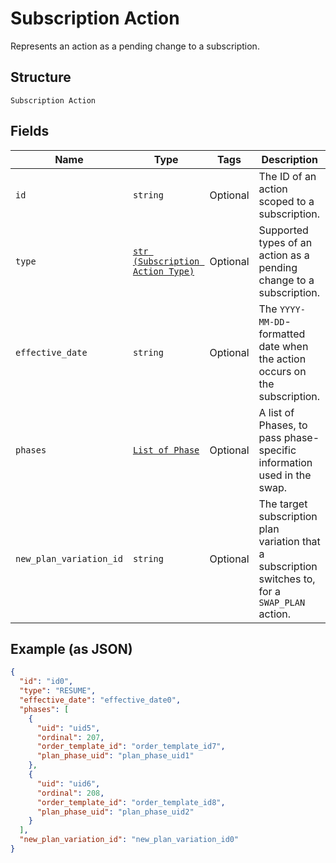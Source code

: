 
# Subscription Action

Represents an action as a pending change to a subscription.

## Structure

`Subscription Action`

## Fields

| Name | Type | Tags | Description |
|  --- | --- | --- | --- |
| `id` | `string` | Optional | The ID of an action scoped to a subscription. |
| `type` | [`str (Subscription Action Type)`](../../doc/models/subscription-action-type.md) | Optional | Supported types of an action as a pending change to a subscription. |
| `effective_date` | `string` | Optional | The `YYYY-MM-DD`-formatted date when the action occurs on the subscription. |
| `phases` | [`List of Phase`](../../doc/models/phase.md) | Optional | A list of Phases, to pass phase-specific information used in the swap. |
| `new_plan_variation_id` | `string` | Optional | The target subscription plan variation that a subscription switches to, for a `SWAP_PLAN` action. |

## Example (as JSON)

```json
{
  "id": "id0",
  "type": "RESUME",
  "effective_date": "effective_date0",
  "phases": [
    {
      "uid": "uid5",
      "ordinal": 207,
      "order_template_id": "order_template_id7",
      "plan_phase_uid": "plan_phase_uid1"
    },
    {
      "uid": "uid6",
      "ordinal": 208,
      "order_template_id": "order_template_id8",
      "plan_phase_uid": "plan_phase_uid2"
    }
  ],
  "new_plan_variation_id": "new_plan_variation_id0"
}
```


